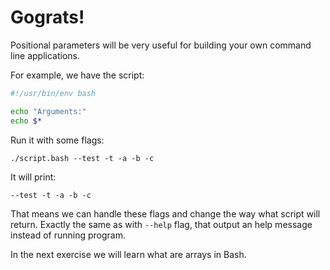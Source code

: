 # Gograts!

Positional parameters will be very useful for building your own command line applications.

For example, we have the script:

```bash
#!/usr/bin/env bash

echo "Arguments:"
echo $*
```

Run it with some flags:

    ./script.bash --test -t -a -b -c

It will print:

    --test -t -a -b -c

That means we can handle these flags and change the way what script will return. Exactly the same as with `--help` flag, that output an help message instead of running program.

In the next exercise we will learn what are arrays in Bash.
